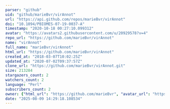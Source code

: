 ```yaml
---
parser: "github"
uid: "github/marieBvr/virAnnot"
url: "https://api.github.com/repos/marieBvr/virAnnot"
doi: "10.1094/PBIOMES-07-19-0037-A"
timestamp: "2020-10-18 00:27:10.099312"
avatar: "https://avatars2.githubusercontent.com/u/20929578?v=4"
repo_url: "https://github.com/marieBvr/virAnnot"
name: "virAnnot"
full_name: "marieBvr/virAnnot"
html_url: "https://github.com/marieBvr/virAnnot"
created_at: "2018-03-07T10:02:25Z"
updated_at: "2020-07-02T09:37:57Z"
clone_url: "https://github.com/marieBvr/virAnnot.git"
size: 213284
stargazers_count: 2
watchers_count: 2
language: "Perl"
subscribers_count: 2
owner: {"html_url": "https://github.com/marieBvr", "avatar_url": "https://avatars2.githubusercontent.com/u/20929578?v=4", "login": "marieBvr", "type": "User"}
date: "2025-08-09 14:29:18.108534"
---
```

